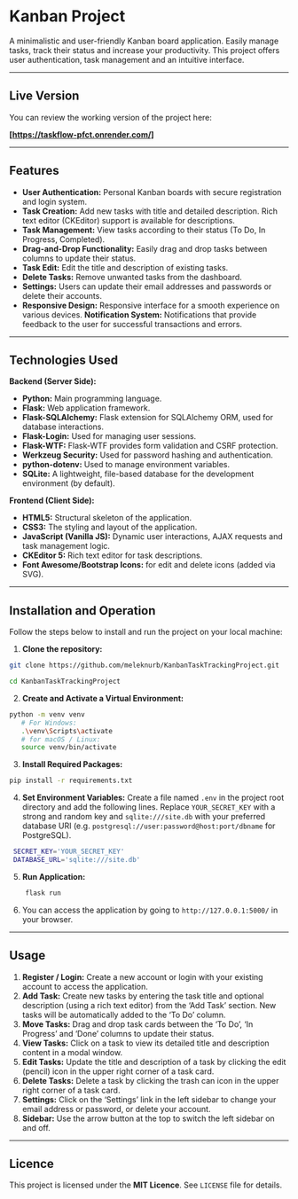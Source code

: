 ﻿# Kanban Project

A minimalistic and user-friendly Kanban board application. Easily manage tasks, track their status and increase your productivity. This project offers user authentication, task management and an intuitive interface.

---

## Live Version

You can review the working version of the project here:

**[https://taskflow-pfct.onrender.com/]**

---

## Features

* **User Authentication:** Personal Kanban boards with secure registration and login system.
* **Task Creation:** Add new tasks with title and detailed description. Rich text editor (CKEditor) support is available for descriptions.
* **Task Management:** View tasks according to their status (To Do, In Progress, Completed).
* **Drag-and-Drop Functionality:** Easily drag and drop tasks between columns to update their status.
* **Task Edit:** Edit the title and description of existing tasks.
* **Delete Tasks:** Remove unwanted tasks from the dashboard.
* **Settings:** Users can update their email addresses and passwords or delete their accounts.
* **Responsive Design:** Responsive interface for a smooth experience on various devices.
**Notification System:** Notifications that provide feedback to the user for successful transactions and errors.

---

## Technologies Used

**Backend (Server Side):**

* **Python:** Main programming language.
* **Flask:** Web application framework.
* **Flask-SQLAlchemy:** Flask extension for SQLAlchemy ORM, used for database interactions.
* **Flask-Login:** Used for managing user sessions.
* **Flask-WTF:** Flask-WTF provides form validation and CSRF protection.
* **Werkzeug Security:** Used for password hashing and authentication.
* **python-dotenv:** Used to manage environment variables.
* **SQLite:** A lightweight, file-based database for the development environment (by default).

**Frontend (Client Side):**

* **HTML5:** Structural skeleton of the application.
* **CSS3:** The styling and layout of the application.
* **JavaScript (Vanilla JS):** Dynamic user interactions, AJAX requests and task management logic.
* **CKEditor 5:** Rich text editor for task descriptions.
* **Font Awesome/Bootstrap Icons:** for edit and delete icons (added via SVG).

---

## Installation and Operation

Follow the steps below to install and run the project on your local machine:

1. **Clone the repository:**
 ```bash
 git clone https://github.com/meleknurb/KanbanTaskTrackingProject.git

 cd KanbanTaskTrackingProject
 ```

 2. **Create and Activate a Virtual Environment:**
 ```bash
 python -m venv venv
    # For Windows:
    .\venv\Scripts\activate
    # for macOS / Linux:
    source venv/bin/activate
 ```

 3. **Install Required Packages:**
 ```bash
 pip install -r requirements.txt
 ```

 4. **Set Environment Variables:**
 Create a file named `.env` in the project root directory and add the following lines. Replace `YOUR_SECRET_KEY` with a strong and random key and `sqlite:///site.db` with your preferred database URI (e.g. `postgresql://user:password@host:port/dbname` for PostgreSQL).
``` bash dotenv
 SECRET_KEY='YOUR_SECRET_KEY'
 DATABASE_URL='sqlite:///site.db'
 ```

 5.  **Run Application:**
```bash
    flask run
```

6. You can access the application by going to `http://127.0.0.1:5000/` in your browser.

---

## Usage

1. **Register / Login:** Create a new account or login with your existing account to access the application.
2. **Add Task:** Create new tasks by entering the task title and optional description (using a rich text editor) from the ‘Add Task’ section. New tasks will be automatically added to the ‘To Do’ column.
3. **Move Tasks:** Drag and drop task cards between the ‘To Do’, ‘In Progress’ and ‘Done’ columns to update their status.
4. **View Tasks:** Click on a task to view its detailed title and description content in a modal window.
5. **Edit Tasks:** Update the title and description of a task by clicking the edit (pencil) icon in the upper right corner of a task card.
6. **Delete Tasks:** Delete a task by clicking the trash can icon in the upper right corner of a task card.
7. **Settings:** Click on the ‘Settings’ link in the left sidebar to change your email address or password, or delete your account.
8. **Sidebar:** Use the arrow button at the top to switch the left sidebar on and off.

---

## Licence

This project is licensed under the **MIT Licence**. See `LICENSE` file for details.

